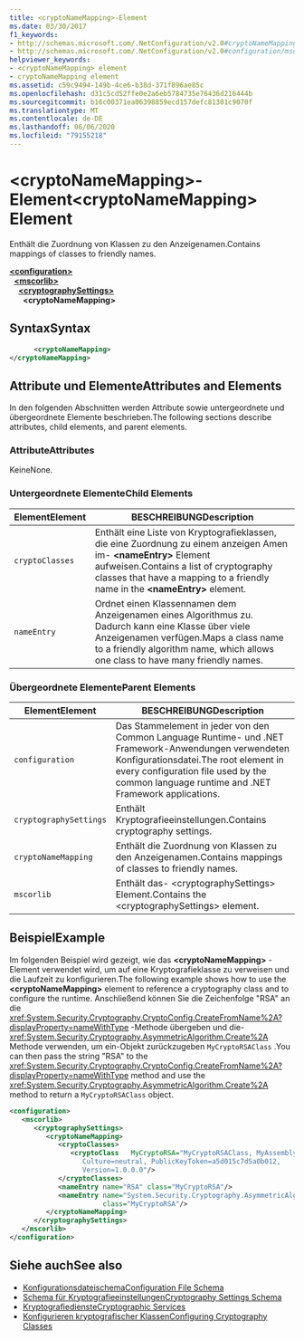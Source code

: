 ```yaml
---
title: <cryptoNameMapping>-Element
ms.date: 03/30/2017
f1_keywords:
- http://schemas.microsoft.com/.NetConfiguration/v2.0#cryptoNameMapping
- http://schemas.microsoft.com/.NetConfiguration/v2.0#configuration/mscorlib/cryptographySettings/cryptoNameMapping
helpviewer_keywords:
- <cryptoNameMapping> element
- cryptoNameMapping element
ms.assetid: c59c9494-149b-4ce6-b38d-371f896ae85c
ms.openlocfilehash: d31c5cd52ffe0e2a6eb5784735e76436d216444b
ms.sourcegitcommit: b16c00371ea06398859ecd157defc81301c9070f
ms.translationtype: MT
ms.contentlocale: de-DE
ms.lasthandoff: 06/06/2020
ms.locfileid: "79155218"
---
```

# <a name="cryptonamemapping-element"></a><span data-ttu-id="0911f-102">\<cryptoNameMapping>-Element</span><span class="sxs-lookup"><span data-stu-id="0911f-102">\<cryptoNameMapping> Element</span></span>
<span data-ttu-id="0911f-103">Enthält die Zuordnung von Klassen zu den Anzeigenamen.</span><span class="sxs-lookup"><span data-stu-id="0911f-103">Contains mappings of classes to friendly names.</span></span>  

[**\<configuration>**](../configuration-element.md)\
&nbsp;&nbsp;[**\<mscorlib>**](mscorlib-element-for-cryptography-settings.md)\
&nbsp;&nbsp;&nbsp;&nbsp;[**\<cryptographySettings>**](cryptographysettings-element.md)\
&nbsp;&nbsp;&nbsp;&nbsp;&nbsp;&nbsp;**\<cryptoNameMapping>**

## <a name="syntax"></a><span data-ttu-id="0911f-104">Syntax</span><span class="sxs-lookup"><span data-stu-id="0911f-104">Syntax</span></span>  
  
```xml  
      <cryptoNameMapping>
</cryptoNameMapping>  
```  
  
## <a name="attributes-and-elements"></a><span data-ttu-id="0911f-105">Attribute und Elemente</span><span class="sxs-lookup"><span data-stu-id="0911f-105">Attributes and Elements</span></span>  
 <span data-ttu-id="0911f-106">In den folgenden Abschnitten werden Attribute sowie untergeordnete und übergeordnete Elemente beschrieben.</span><span class="sxs-lookup"><span data-stu-id="0911f-106">The following sections describe attributes, child elements, and parent elements.</span></span>  
  
### <a name="attributes"></a><span data-ttu-id="0911f-107">Attribute</span><span class="sxs-lookup"><span data-stu-id="0911f-107">Attributes</span></span>  
 <span data-ttu-id="0911f-108">Keine</span><span class="sxs-lookup"><span data-stu-id="0911f-108">None.</span></span>  
  
### <a name="child-elements"></a><span data-ttu-id="0911f-109">Untergeordnete Elemente</span><span class="sxs-lookup"><span data-stu-id="0911f-109">Child Elements</span></span>  
  
|<span data-ttu-id="0911f-110">Element</span><span class="sxs-lookup"><span data-stu-id="0911f-110">Element</span></span>|<span data-ttu-id="0911f-111">BESCHREIBUNG</span><span class="sxs-lookup"><span data-stu-id="0911f-111">Description</span></span>|  
|-------------|-----------------|  
|`cryptoClasses`|<span data-ttu-id="0911f-112">Enthält eine Liste von Kryptografieklassen, die eine Zuordnung zu einem anzeigen Amen im- **\<nameEntry>** Element aufweisen.</span><span class="sxs-lookup"><span data-stu-id="0911f-112">Contains a list of cryptography classes that have a mapping to a friendly name in the **\<nameEntry>** element.</span></span>|  
|`nameEntry`|<span data-ttu-id="0911f-113">Ordnet einen Klassennamen dem Anzeigenamen eines Algorithmus zu. Dadurch kann eine Klasse über viele Anzeigenamen verfügen.</span><span class="sxs-lookup"><span data-stu-id="0911f-113">Maps a class name to a friendly algorithm name, which allows one class to have many friendly names.</span></span>|  
  
### <a name="parent-elements"></a><span data-ttu-id="0911f-114">Übergeordnete Elemente</span><span class="sxs-lookup"><span data-stu-id="0911f-114">Parent Elements</span></span>  
  
|<span data-ttu-id="0911f-115">Element</span><span class="sxs-lookup"><span data-stu-id="0911f-115">Element</span></span>|<span data-ttu-id="0911f-116">BESCHREIBUNG</span><span class="sxs-lookup"><span data-stu-id="0911f-116">Description</span></span>|  
|-------------|-----------------|  
|`configuration`|<span data-ttu-id="0911f-117">Das Stammelement in jeder von den Common Language Runtime- und .NET Framework-Anwendungen verwendeten Konfigurationsdatei.</span><span class="sxs-lookup"><span data-stu-id="0911f-117">The root element in every configuration file used by the common language runtime and .NET Framework applications.</span></span>|  
|`cryptographySettings`|<span data-ttu-id="0911f-118">Enthält Kryptografieeinstellungen.</span><span class="sxs-lookup"><span data-stu-id="0911f-118">Contains cryptography settings.</span></span>|  
|`cryptoNameMapping`|<span data-ttu-id="0911f-119">Enthält die Zuordnung von Klassen zu den Anzeigenamen.</span><span class="sxs-lookup"><span data-stu-id="0911f-119">Contains mappings of classes to friendly names.</span></span>|  
|`mscorlib`|<span data-ttu-id="0911f-120">Enthält das- \<cryptographySettings> Element.</span><span class="sxs-lookup"><span data-stu-id="0911f-120">Contains the \<cryptographySettings> element.</span></span>|  
  
## <a name="example"></a><span data-ttu-id="0911f-121">Beispiel</span><span class="sxs-lookup"><span data-stu-id="0911f-121">Example</span></span>  
 <span data-ttu-id="0911f-122">Im folgenden Beispiel wird gezeigt, wie das **\<cryptoNameMapping>** -Element verwendet wird, um auf eine Kryptografieklasse zu verweisen und die Laufzeit zu konfigurieren.</span><span class="sxs-lookup"><span data-stu-id="0911f-122">The following example shows how to use the **\<cryptoNameMapping>** element to reference a cryptography class and to configure the runtime.</span></span> <span data-ttu-id="0911f-123">Anschließend können Sie die Zeichenfolge "RSA" an die <xref:System.Security.Cryptography.CryptoConfig.CreateFromName%2A?displayProperty=nameWithType> -Methode übergeben und die- <xref:System.Security.Cryptography.AsymmetricAlgorithm.Create%2A> Methode verwenden, um ein-Objekt zurückzugeben `MyCryptoRSAClass` .</span><span class="sxs-lookup"><span data-stu-id="0911f-123">You can then pass the string "RSA" to the <xref:System.Security.Cryptography.CryptoConfig.CreateFromName%2A?displayProperty=nameWithType> method and use the <xref:System.Security.Cryptography.AsymmetricAlgorithm.Create%2A> method to return a `MyCryptoRSAClass` object.</span></span>  
  
```xml  
<configuration>  
   <mscorlib>  
      <cryptographySettings>  
         <cryptoNameMapping>  
            <cryptoClasses>  
               <cryptoClass   MyCryptoRSA="MyCryptoRSAClass, MyAssembly  
                  Culture=neutral, PublicKeyToken=a5d015c7d5a0b012,  
                  Version=1.0.0.0"/>  
            </cryptoClasses>  
            <nameEntry name="RSA" class="MyCryptoRSA"/>  
            <nameEntry name="System.Security.Cryptography.AsymmetricAlgorithm"  
                       class="MyCryptoRSA"/>  
         </cryptoNameMapping>  
      </cryptographySettings>  
   </mscorlib>  
</configuration>  
```  
  
## <a name="see-also"></a><span data-ttu-id="0911f-124">Siehe auch</span><span class="sxs-lookup"><span data-stu-id="0911f-124">See also</span></span>

- [<span data-ttu-id="0911f-125">Konfigurationsdateischema</span><span class="sxs-lookup"><span data-stu-id="0911f-125">Configuration File Schema</span></span>](../index.md)
- [<span data-ttu-id="0911f-126">Schema für Kryptografieeinstellungen</span><span class="sxs-lookup"><span data-stu-id="0911f-126">Cryptography Settings Schema</span></span>](index.md)
- [<span data-ttu-id="0911f-127">Kryptografiedienste</span><span class="sxs-lookup"><span data-stu-id="0911f-127">Cryptographic Services</span></span>](../../../../standard/security/cryptographic-services.md)
- [<span data-ttu-id="0911f-128">Konfigurieren kryptografischer Klassen</span><span class="sxs-lookup"><span data-stu-id="0911f-128">Configuring Cryptography Classes</span></span>](../../configure-cryptography-classes.md)
